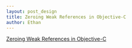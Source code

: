 ```yaml
---
layout: post_design
title: Zeroing Weak References in Objective-C
author: Ethan
---
```


[Zeroing Weak References in Objective-C](http://mikeash.com/pyblog/friday-qa-2010-07-16-zeroing-weak-references-in-objective-c.html)